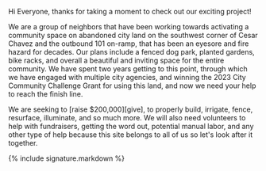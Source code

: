 Hi Everyone, thanks for taking a moment to check out our exciting project!

We are a group of neighbors that have been working towards activating a community space on abandoned city land on the southwest corner of Cesar Chavez and the outbound 101 on-ramp, that has been an eyesore and fire hazard for decades.  Our plans include a fenced dog park, planted gardens, bike racks, and overall a beautiful and inviting space for the entire community.  We have spent two years getting to this point, through which we have engaged with multiple city agencies, and winning the 2023 City Community Challenge Grant for using this land,  and now we need your help to reach the finish line.

We are seeking to [raise $200,000][give], to properly build, irrigate, fence, resurface, illuminate, and so much more.  We will also need volunteers to help with fundraisers, getting the word out, potential manual labor, and any other type of help because this site belongs to all of us so let's look after it together.

{% include signature.markdown %}
